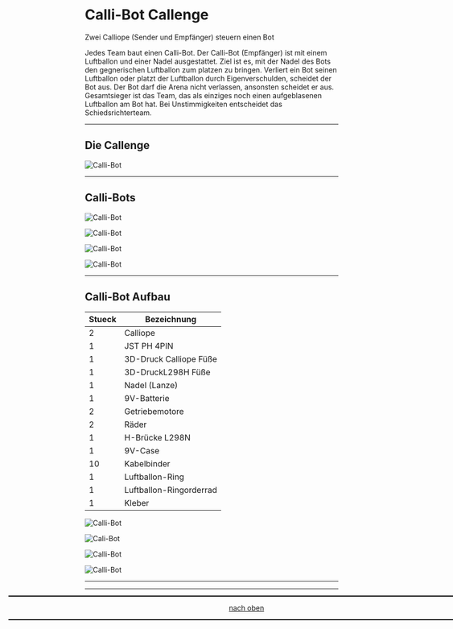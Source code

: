 <a name="oben"></a>



# Calli-Bot Callenge
Zwei Calliope (Sender und Empfänger) steuern einen Bot

Jedes Team baut einen Calli-Bot. Der Calli-Bot (Empfänger) ist mit einem Luftballon und einer Nadel ausgestattet.
Ziel ist es, mit der Nadel des Bots den gegnerischen Luftballon zum platzen zu bringen.
Verliert ein Bot seinen Luftballon oder platzt der Luftballon durch Eigenverschulden, scheidet der Bot aus.
Der Bot darf die Arena nicht verlassen, ansonsten scheidet er aus.
Gesamtsieger ist das Team, das als einziges noch einen aufgeblasenen Luftballon am Bot hat.
Bei Unstimmigkeiten entscheidet das Schiedsrichterteam.

---

## Die Callenge

![Calli-Bot](/pic/Calli-Bot19.png)

---

## Calli-Bots

![Calli-Bot](/pic/Calli-Bot06.JPG)

![Calli-Bot](/pic/Calli-Bot04.JPG)

![Calli-Bot](/pic/Calli-Bot11.jpg)


![Calli-Bot](/pic/Calli-Bot17.jpg)

---

## Calli-Bot Aufbau

| Stueck | Bezeichnung | 
| -------- | -------- | 
| 2       | Calliope        | 
| 1        |JST PH 4PIN       | 
| 1        | 3D-Druck Calliope Füße        | 
| 1        | 3D-DruckL298H Füße       |
| 1      | Nadel (Lanze)      |
| 1      |  9V-Batterie     |
| 2       | Getriebemotore      |
| 2       | Räder     |
| 1       | H-Brücke L298N     |
| 1      | 9V-Case       |
| 10       | Kabelbinder      |
| 1      | Luftballon-Ring      |
| 1       | Luftballon-Ringorderrad      |
| 1       | Kleber      |



![Calli-Bot](/pic/Montage.png)


![Cali-Bot](/pic/Regel.png)

![Calli-Bot](/pic/Calloipe2.png)


![Calli-Bot](/pic/H-Br%C3%BCcke%20L298N.png)



---

<div style="position:absolute; left:2cm; ">   
<ol class="breadcrumb" style="border-top: 2px solid black;border-bottom:2px solid black; height: 45px; width: 900px;"> <p align="center"><a href="#oben">nach oben</a></p></ol>
</div> 

---
